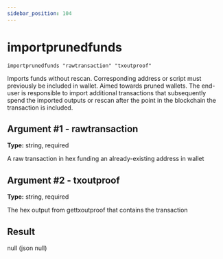 ```yaml
---
sidebar_position: 104
---
```

# importprunedfunds

`importprunedfunds "rawtransaction" "txoutproof"`

Imports funds without rescan. Corresponding address or script must previously be included in wallet. Aimed towards pruned wallets. The end-user is responsible to import additional transactions that subsequently spend the imported outputs or rescan after the point in the blockchain the transaction is included.

## Argument #1 - rawtransaction

**Type:** string, required

A raw transaction in hex funding an already-existing address in wallet

## Argument #2 - txoutproof

**Type:** string, required

The hex output from gettxoutproof that contains the transaction

## Result

null    (json null)